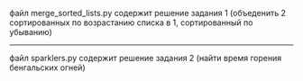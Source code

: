 файл merge_sorted_lists.py содержит решение задания 1 
(объеденить 2 сортированных по возрастанию списка в 1, сортированный по убыванию)

_______________________________________________________________________________________________
файл sparklers.py содержит решение задания 2 
(найти время горения бенгальских огней)
